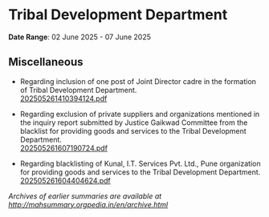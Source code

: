 # Tribal Development Department

**Date Range**: 02 June 2025 - 07 June 2025


## Miscellaneous
- Regarding inclusion of one post of Joint Director cadre in the formation of Tribal Development Department.\
  [202505261410394124.pdf](https://gr.maharashtra.gov.in/Site/Upload/Government%20Resolutions/English/202505261410394124.pdf)

- Regarding exclusion of private suppliers and organizations mentioned in the inquiry report submitted by Justice Gaikwad Committee from the blacklist for providing goods and services to the Tribal Development Department.\
  [202505261607190724.pdf](https://gr.maharashtra.gov.in/Site/Upload/Government%20Resolutions/English/202505261607190724.pdf)

- Regarding blacklisting of Kunal, I.T. Services Pvt. Ltd., Pune organization for providing goods and services to the Tribal Development Department.\
  [202505261604404624.pdf](https://gr.maharashtra.gov.in/Site/Upload/Government%20Resolutions/English/202505261604404624.pdf)


*Archives of earlier summaries are available at http://mahsummary.orgpedia.in/en/archive.html*